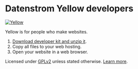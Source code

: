 Datenstrom Yellow developers
============================
[![Yellow](https://raw.githubusercontent.com/datenstrom/yellow-developers/master/media/images/yellow-photo.jpg)](https://datenstrom.se/yellow/)

Yellow is for people who make websites.

1. [Download developer kit and unzip it](https://github.com/datenstrom/yellow-developers/archive/master.zip).
2. Copy all files to your web hosting.
3. Open your website in a web browser.

Licensed under [GPLv2](https://github.com/datenstrom/yellow-developers/blob/master/LICENSE.md) unless stated otherwise. [Learn more](https://developers.datenstrom.se/help/).
